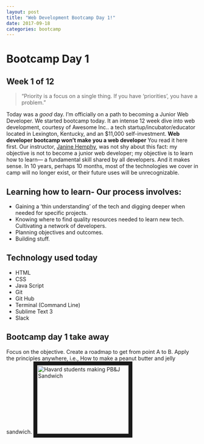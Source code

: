 ```yaml
---
layout: post
title: "Web Development Bootcamp Day 1!"
date: 2017-09-18
categories: bootcamp
---
```



# Bootcamp Day 1
## Week 1 of 12

> “Priority is a focus on a single thing. If you have ‘priorities’, you have a problem.”

Today was a *good* day. I’m officially on a path to becoming a Junior Web Developer. We started bootcamp today. It an intense 12 week dive into web development, courtesy of Awesome Inc.. a tech startup/incubator/educator located in Lexington, Kentucky, and an $11,000 self-investment.
**Web developer bootcamp won’t make you a web developer**
You read it here first. Our instructor, [Janine Hemphy], was not shy about this fact: my objective is not to become a junior web developer; my objective is to learn how to learn— a fundamental skill shared by all developers. And it makes sense. In 10 years, perhaps 10 months, most of the technologies we cover in camp will no longer exist, or their future uses will be unrecognizable.

[Janine Hemphy]: https://jhempy.github.io
## Learning how to learn-  Our process involves:  
  *  Gaining a ‘thin understanding’ of the tech and digging deeper when needed for specific projects.   
  * Knowing where to find quality resources needed to learn new tech.  
       Cultivating a network of developers. 
  * Planning objectives and outcomes.   
  * Building stuff.  

## Technology used today

  - HTML  
  - CSS  
  - Java Script  
  - Git  
  - Git Hub  
  - Terminal (Command Line)  
  - Sublime Text 3  
  - Slack  

## Bootcamp day 1 take away
Focus on the objective. Create a roadmap to get from point A to B. Apply the principles anywhere, i.e., How to make a peanut butter and jelly sandwich.
<a href="http://www.youtube.com/watch?feature=player_embedded&v=XWe4iohhmIw
" target="_blank"><img src="http://img.youtube.com/vi/XWe4iohhmIw/0.jpg" 
alt="Havard students making PB&J Sandwich" width="240" height="180" border="10" /></a>